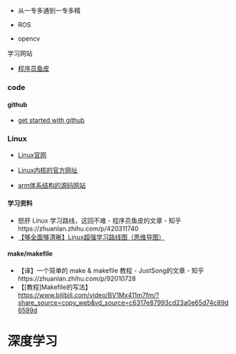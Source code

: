 - 从一专多通到一专多精



- ROS
- opencv



学习网站

- [程序员鱼皮](https://space.bilibili.com/12890453)



### code

#### github

- [get started with github](https://docs.github.com/zh/get-started/start-your-journey/hello-world)

### Linux

- [Linux官网](https://www.linux.org/)

- [Linux内核的官方网址](https://www.kernel.org/)
- [arm体系结构的源码网站](https://www.arm.linux.org.uk/developer/)

#### 学习资料

- 怒肝 Linux 学习路线，这回不难 - 程序员鱼皮的文章 - 知乎https://zhuanlan.zhihu.com/p/420311740
- [【够全面够清晰】Linux超强学习路线图（思维导图）](https://blog.csdn.net/m0_61568580/article/details/121349408)

#### make/makefile

- 【译】一个简单的 make & makefile 教程 - JustSong的文章 - 知乎https://zhuanlan.zhihu.com/p/92010728
- 【[教程]Makefile的写法】 https://www.bilibili.com/video/BV1Mx411m7fm/?share_source=copy_web&vd_source=c6317e87993cd23a0e65d74c89d6599d

# 深度学习



































